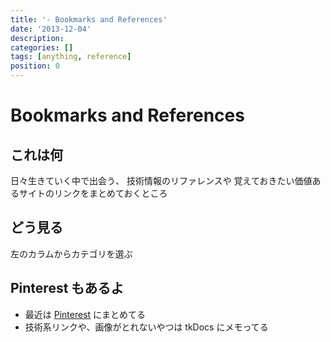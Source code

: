 ```yaml
---
title: '- Bookmarks and References'
date: '2013-12-04'
description:
categories: []
tags: [anything, reference]
position: 0
---
```


# Bookmarks and References

## これは何

日々生きていく中で出会う、
技術情報のリファレンスや
覚えておきたい価値あるサイトのリンクをまとめておくところ

## どう見る

左のカラムからカテゴリを選ぶ

## Pinterest もあるよ

- 最近は [Pinterest](https://pinterest.com/honyapeke/)
  にまとめてる
- 技術系リンクや、画像がとれないやつは tkDocs にメモってる

<br/><br/><br/><br/><br/>

